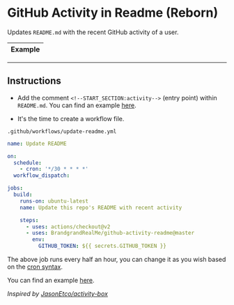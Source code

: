 # GitHub Activity in Readme (Reborn)

Updates `README.md` with the recent GitHub activity of a user.

| Example |
| --- |
<!--START_SECTION:activity-->

---

## Instructions

- Add the comment `<!--START_SECTION:activity-->` (entry point) within `README.md`. You can find an example [here](https://github.com/BrandgrandRealMe/BrandgrandRealMe/blob/master/README.md).

- It's the time to create a workflow file.

`.github/workflows/update-readme.yml`

```yml
name: Update README

on:
  schedule:
    - cron: '*/30 * * * *'
  workflow_dispatch:

jobs:
  build:
    runs-on: ubuntu-latest
    name: Update this repo's README with recent activity

    steps:
      - uses: actions/checkout@v2
      - uses: BrandgrandRealMe/github-activity-readme@master
        env:
          GITHUB_TOKEN: ${{ secrets.GITHUB_TOKEN }}
```

The above job runs every half an hour, you can change it as you wish based on the [cron syntax](https://jasonet.co/posts/scheduled-actions/#the-cron-syntax).

You can find an example [here](https://github.com/BrandgrandRealMe/BrandgrandRealMe/blob/master/.github/workflows/update-README.yml).

_Inspired by [JasonEtco/activity-box](https://github.com/JasonEtco/activity-box)_

